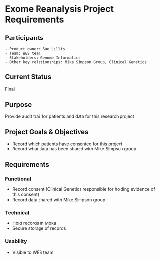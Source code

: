 # Exome Reanalysis Project Requirements
## Participants
    - Product owner: Sue Lillis
    - Team: WES team 
    - Stakeholders: Genome Informatics
    - Other key relationships: Mike Simpson Group, Clinical Genetics
## Current Status
Final
## Purpose
Provide audit trail for patients and data for this research project
## Project Goals & Objectives
* Record which patients have consented for this project
* Record what data has been shared with Mike Simpson group
## Requirements
### Functional
* Record consent (Clinical Genetics responsible for holding evidence of this consent)
* Record data shared with Mike Simpson group
### Technical
- Hold records in Moka
- Secure storage of records
### Usability
- Visible to WES team
